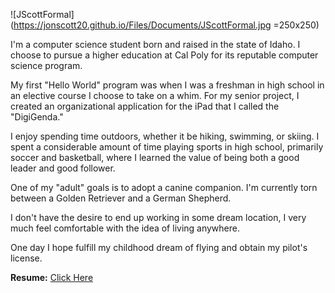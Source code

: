 ![JScottFormal](https://jonscott20.github.io/Files/Documents/JScottFormal.jpg =250x250)

I'm a computer science student born and raised in the state of Idaho. I choose to pursue a higher education at Cal Poly for its reputable computer science program.

My first "Hello World" program was when I was a freshman in high school in an elective course I choose to take on a whim. For my senior project, I created an organizational application for the iPad that I called the "DigiGenda."

I enjoy spending time outdoors, whether it be hiking, swimming, or skiing. I spent a considerable amount of time playing sports in high school, primarily soccer and basketball, where I learned the value of being both a good leader and good follower.

One of my "adult" goals is to adopt a canine companion. I'm currently torn between a Golden Retriever and a German Shepherd. 

I don't have the desire to end up working in some dream location, I very much feel comfortable with the idea of living anywhere.

One day I hope fulfill my childhood dream of flying and obtain my pilot's license.

**Resume:**
[Click Here](https://jonscott20.github.io/Files/Documents/Resume03-16-17.pdf)
